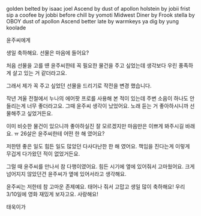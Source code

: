 golden belted by isaac joel
Ascend by dust of apollon
holstein by jobii
frist sip a coofee by jobbi
before chill by yomoti
Midwest Diner by Frook
stella by OBOY
dust of apollon Ascend
better late by warmkeys
ya dig by yung koolade

윤주씨에게

생일 축하해요.
선물은 마음에 들어요?

처음 선물을 고를 떈 윤주씨한테 꼭 필요한 물건을 주고 싶었는데
생각보다 우린 풍족하게 살고 있는 거 같더라고요.

그래서 제가 꼭 주고 싶었던 선물을 드리기로 작전을 변경 했습니다.

작년 겨울 전철에서 누나의 에어팟 프로를 사용해 본 적이 있는데 주변 소음이 하나도 안 들리는게 너무 좋더라고요.
그때 윤주씨 생각이 났었어요. 노래 듣는 거 좋아하시니까 선물해주고 싶었거든요.

이미 비슷한 물건이 있으니까 좋아하실진 잘 모르겠지만 마음만은 이쁘게 봐주시길 바래요.
ㅠ 
26살은 윤주씨한테 어떤 한 해 였어요?

저한텐 좋은 일도 힘든 일도 많았던 다사다난한 한 해 였어요.
책임을 진다는게 이렇게 무겁게 다가왔던 적이 없었거든요.

그럴 때 윤주씨를 만나서 참 다행이였어요.
힘든 시기에 옆에 있어줘서 고마웠어요.
크게 넘어지지 않았던건 윤주씨가 옆에 있어서라고 생각해요.

윤주씨는 저한테 참 고마운 존제예요.
태어나 줘서 고맙고 생일 많이 축하해요!
우리 3/10일에 영화 재밌게 보자고요.
사랑해요!

태욱이가








